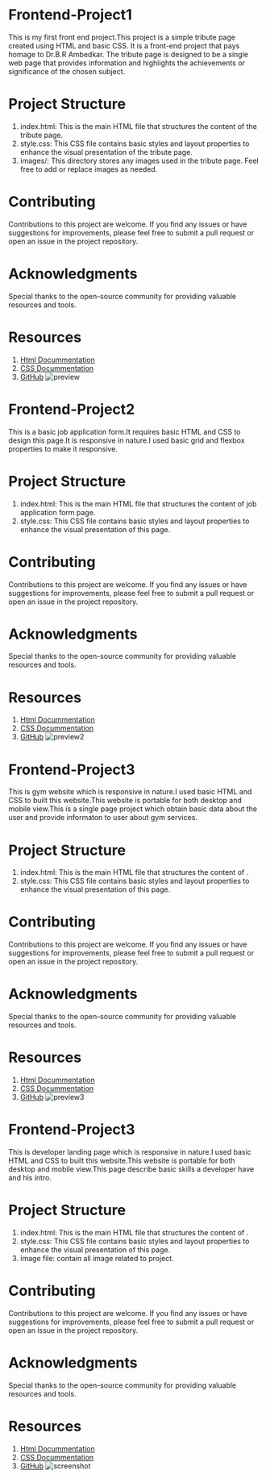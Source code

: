 # Frontend-Project1
This is my first front end project.This project is a simple tribute page created using HTML and basic CSS. It is a front-end project that pays homage to Dr.B.R Ambedkar. The tribute page is designed to be a single web page that provides information and highlights the achievements or significance of the chosen subject.
# Project Structure
1. index.html: This is the main HTML file that structures the content of the tribute page.
2. style.css: This CSS file contains basic styles and layout properties to enhance the visual presentation of the tribute page.
3. images/: This directory stores any images used in the tribute page. Feel free to add or replace images as needed.
# Contributing
Contributions to this project are welcome. If you find any issues or have suggestions for improvements, please feel free to submit a pull request or open an issue in the project repository.
# Acknowledgments
Special thanks to the open-source community for providing valuable resources and tools.
# Resources
1. <a href="https://developer.mozilla.org/en-US/docs/Web/HTML">Html Docummentation</a>
2. <a href="https://developer.mozilla.org/en-US/docs/Web/CSS">CSS Docummentation</a>
2. <a href="https://github.com/">GitHub</a>
![preview](https://github.com/aryasingh258/Frontend-Project1/assets/117709787/ee2d4c36-6ebd-4f95-9728-631a9c0e5cf4)

# Frontend-Project2
This is a basic job application form.It requires basic HTML and CSS to design this page.It is responsive in nature.I used basic grid and flexbox properties to make it responsive.
# Project Structure
1. index.html: This is the main HTML file that structures the content of job application form page.
2. style.css: This CSS file contains basic styles and layout properties to enhance the visual presentation of this page.
# Contributing
Contributions to this project are welcome. If you find any issues or have suggestions for improvements, please feel free to submit a pull request or open an issue in the project repository.
# Acknowledgments
Special thanks to the open-source community for providing valuable resources and tools.
# Resources
1. <a href="https://developer.mozilla.org/en-US/docs/Web/HTML">Html Docummentation</a>
2. <a href="https://developer.mozilla.org/en-US/docs/Web/CSS">CSS Docummentation</a>
2. <a href="https://github.com/">GitHub</a>
![preview2](https://github.com/aryasingh258/Frontend-Projects/assets/117709787/f0d9dc8c-4230-4108-8894-75cb6bdde97f)

# Frontend-Project3
This is gym website which is responsive in nature.I used basic HTML and CSS to built this website.This website is portable for both desktop and mobile view.This is a single page project which 
obtain basic data about the user and provide informaton to user about gym services.
# Project Structure
1. index.html: This is the main HTML file that structures the content of .
2. style.css: This CSS file contains basic styles and layout properties to enhance the visual presentation of this page.
# Contributing
Contributions to this project are welcome. If you find any issues or have suggestions for improvements, please feel free to submit a pull request or open an issue in the project repository.
# Acknowledgments
Special thanks to the open-source community for providing valuable resources and tools.
# Resources
1. <a href="https://developer.mozilla.org/en-US/docs/Web/HTML">Html Docummentation</a>
2. <a href="https://developer.mozilla.org/en-US/docs/Web/CSS">CSS Docummentation</a>
2. <a href="https://github.com/">GitHub</a>
![preview3](https://github.com/aryasingh258/Frontend-Projects/assets/117709787/fc65af1c-04de-4626-8034-7ce6453d18e0)
# Frontend-Project3
This is developer landing page which is responsive in nature.I used basic HTML and CSS to built this website.This website is portable for both desktop and mobile view.This page describe basic skills a developer have and his intro.
# Project Structure
1. index.html: This is the main HTML file that structures the content of .
2. style.css: This CSS file contains basic styles and layout properties to enhance the visual presentation of this page.
3. image file: contain all image related to project.
# Contributing
Contributions to this project are welcome. If you find any issues or have suggestions for improvements, please feel free to submit a pull request or open an issue in the project repository.
# Acknowledgments
Special thanks to the open-source community for providing valuable resources and tools.
# Resources
1. <a href="https://developer.mozilla.org/en-US/docs/Web/HTML">Html Docummentation</a>
2. <a href="https://developer.mozilla.org/en-US/docs/Web/CSS">CSS Docummentation</a>
2. <a href="https://github.com/">GitHub</a>
![screenshot](https://github.com/aryasingh258/Frontend-Projects/assets/117709787/f6d2f5b0-25ef-4f9f-b7bf-6c9bb83c058e)
